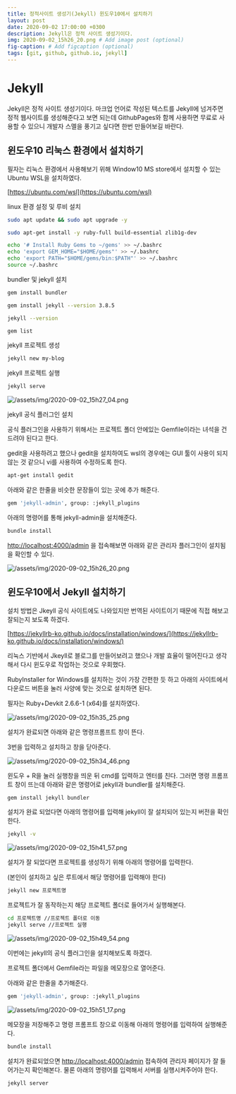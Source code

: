 ```yaml
---
title: 정적사이트 생성기(Jekyll) 윈도우10에서 설치하기
layout: post
date: 2020-09-02 17:00:00 +0300
description: Jekyll은 정적 사이트 생성기이다.
img: 2020-09-02_15h26_20.png # Add image post (optional)
fig-caption: # Add figcaption (optional)
tags: [git, github, github.io, jekyll]
---
```


# Jekyll

Jekyll은 정적 사이트 생성기이다. 마크업 언어로 작성된 텍스트를 Jekyll에 넘겨주면 정적 웹사이트를 생성해준다고 보면 되는데 GithubPages와 함께 사용하면 무료로 사용할 수 있으니 개발자 스멜을 풍기고 싶다면 한번 만들어보길 바란다.

## 윈도우10 리눅스 환경에서 설치하기

필자는 리눅스 환경에서 사용해보기 위해 Window10 MS store에서 설치할 수 있는 Ubuntu WSL을 설치하였다.

[https://ubuntu.com/wsl](https://ubuntu.com/wsl)

linux 환경 설정 및 루비 설치

```bash
sudo apt update && sudo apt upgrade -y

sudo apt-get install -y ruby-full build-essential zlib1g-dev

echo '# Install Ruby Gems to ~/gems' >> ~/.bashrc
echo 'export GEM_HOME="$HOME/gems"' >> ~/.bashrc
echo 'export PATH="$HOME/gems/bin:$PATH"' >> ~/.bashrc
source ~/.bashrc
```

bundler 및 jekyll 설치

```bash
gem install bundler

gem install jekyll --version 3.8.5

jekyll --version

gem list
```

jekyll 프로젝트 생성

```bash
jekyll new my-blog
```

jekyll 프로젝트 실행

```bash
jekyll serve
```

![/assets/img/2020-09-02_15h27_04.png](/assets/img/2020-09-02_15h27_04.png)

jekyll 공식 플러그인 설치

공식 플러그인을 사용하기 위해서는 프로젝트 폴더 안에있는 Gemfile이라는 녀석을 건드려야 된다고 한다. 

gedit을 사용하려고 했으나 gedit을 설치하여도 wsl의 경우에는 GUI 툴이 사용이 되지 않는 것 같으니 vi를 사용하여 수정하도록 한다.

```bash
apt-get install gedit
```

아래와 같은 한줄을 비슷한 문장들이 있는 곳에 추가 해준다.

```bash
gem 'jekyll-admin', group: :jekyll_plugins
```

아래의 명령어를 통해 jekyll-admin을 설치해준다.

```bash
bundle install
```

[http://localhost:4000/admin](http://localhost:4000/admin) 을 접속해보면 아래와 같은 관리자 플러그인이 설치됨을 확인할 수 있다.

![/assets/img/2020-09-02_15h26_20.png](/assets/img/2020-09-02_15h26_20.png)

## 윈도우10에서 Jekyll 설치하기

설치 방법은 Jkeyll 공식 사이트에도 나와있지만 번역된 사이트이기 때문에 직접 해보고 잘되는지 보도록 하겠다.

[https://jekyllrb-ko.github.io/docs/installation/windows/](https://jekyllrb-ko.github.io/docs/installation/windows/)

리눅스 기반에서 Jkeyll로 블로그를 만들어보려고 했으나 개발 효율이 떨어진다고 생각해서 다시 윈도우로 작업하는 것으로 우회했다.

RubyInstaller for Windows를 설치하는 것이 가장 간편한 듯 하고 아래의 사이트에서 다운로드 버튼을 눌러 사양에 맞는 것으로 설치하면 된다.

필자는 Ruby+Devkit 2.6.6-1 (x64)를 설치하였다.

![/assets/img/2020-09-02_15h35_25.png](/assets/img/2020-09-02_15h35_25.png)

설치가 완료되면 아래와 같은 명령프롬프트 창이 뜬다.

3번을 입력하고 설치하고 창을 닫아준다.

![/assets/img/2020-09-02_15h34_46.png](/assets/img/2020-09-02_15h34_46.png)

윈도우 + R을 눌러 실행창을 띄운 뒤 cmd를 입력하고 엔터를 친다. 그러면 명령 프롬프트 창이 뜨는데 아래와 같은 명령어로 jekyll과 bundler를 설치해준다.

```bash
gem install jekyll bundler
```

설치가 완료 되었다면 아래의 명령어를 입력해 jekyll이 잘 설치되어 있는지 버전을 확인한다.

```bash
jekyll -v
```

![/assets/img/2020-09-02_15h41_57.png](/assets/img/2020-09-02_15h41_57.png)

설치가 잘 되었다면 프로젝트를 생성하기 위해 아래의 명령어를 입력한다.

(본인이 설치하고 싶은 루트에서 해당 명령어를 입력해야 한다)

```bash
jekyll new 프로젝트명
```

프로젝트가 잘 동작하는지 해당 프로젝트 폴더로 들어가서 실행해본다.

```bash
cd 프로젝트명 //프로젝트 폴더로 이동
jekyll serve //프로젝트 실행
```

![/assets/img/2020-09-02_15h49_54.png](/assets/img/2020-09-02_15h49_54.png)

이번에는 jekyll의 공식 플러그인을 설치해보도록 하겠다.

프로젝트 폴더에서 Gemfile라는 파일을 메모장으로 열어준다.

아래와 같은 한줄을 추가해준다.

```bash
gem 'jekyll-admin', group: :jekyll_plugins
```

![/assets/img/2020-09-02_15h51_17.png](/assets/img/2020-09-02_15h51_17.png)

메모장을 저장해주고 명령 프롬프트 창으로 이동해 아래의 명령어를 입력하여 실행해준다.

```bash
bundle install
```

설치가 완료되었으면 [http://localhost:4000/admin](http://localhost:4000/admin) 접속하여 관리자 페이지가 잘 들어가는지 확인해본다. 물론 아래의 명령어를 입력해서 서버를 실행시켜주어야 한다.

```bash
jekyll server
```
